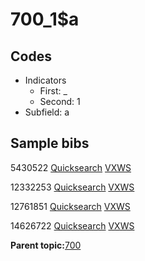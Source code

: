 # 700\_1$a

## Codes

-   Indicators
    -   First: \_
    -   Second: 1
-   Subfield: a

## Sample bibs

5430522 [Quicksearch](https://search.library.yale.edu/catalog/5430522) [VXWS](http://prodorbis.library.yale.edu:7014/vxws/GetHoldingsService?bibId=5430522)

12332253 [Quicksearch](https://search.library.yale.edu/catalog/12332253) [VXWS](http://prodorbis.library.yale.edu:7014/vxws/GetHoldingsService?bibId=12332253)

12761851 [Quicksearch](https://search.library.yale.edu/catalog/12761851) [VXWS](http://prodorbis.library.yale.edu:7014/vxws/GetHoldingsService?bibId=12761851)

14626722 [Quicksearch](https://search.library.yale.edu/catalog/14626722) [VXWS](http://prodorbis.library.yale.edu:7014/vxws/GetHoldingsService?bibId=14626722)

**Parent topic:**[700](../../tags/700/700.md)

